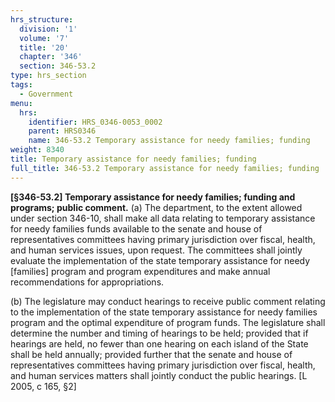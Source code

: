 ```yaml
---
hrs_structure:
  division: '1'
  volume: '7'
  title: '20'
  chapter: '346'
  section: 346-53.2
type: hrs_section
tags:
  - Government
menu:
  hrs:
    identifier: HRS_0346-0053_0002
    parent: HRS0346
    name: 346-53.2 Temporary assistance for needy families; funding
weight: 8340
title: Temporary assistance for needy families; funding
full_title: 346-53.2 Temporary assistance for needy families; funding
---
```

**[§346-53.2] Temporary assistance for needy families; funding and programs; public comment.** (a) The department, to the extent allowed under section 346-10, shall make all data relating to temporary assistance for needy families funds available to the senate and house of representatives committees having primary jurisdiction over fiscal, health, and human services issues, upon request. The committees shall jointly evaluate the implementation of the state temporary assistance for needy [families] program and program expenditures and make annual recommendations for appropriations.

(b) The legislature may conduct hearings to receive public comment relating to the implementation of the state temporary assistance for needy families program and the optimal expenditure of program funds. The legislature shall determine the number and timing of hearings to be held; provided that if hearings are held, no fewer than one hearing on each island of the State shall be held annually; provided further that the senate and house of representatives committees having primary jurisdiction over fiscal, health, and human services matters shall jointly conduct the public hearings. [L 2005, c 165, §2]